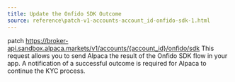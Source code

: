 ```yaml
---
title: Update the Onfido SDK Outcome
source: reference\patch-v1-accounts-account_id-onfido-sdk-1.html
---
```


patch https://broker-api.sandbox.alpaca.markets/v1/accounts/{account_id}/onfido/sdk
This request allows you to send Alpaca the result of the Onfido SDK flow in your app. A notification of a successful outcome is required for Alpaca to continue the KYC process.
